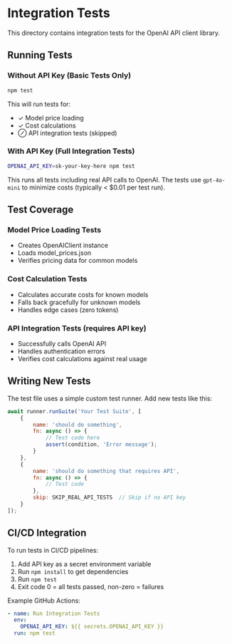 # Integration Tests

This directory contains integration tests for the OpenAI API client library.

## Running Tests

### Without API Key (Basic Tests Only)

```bash
npm test
```

This will run tests for:
- ✓ Model price loading
- ✓ Cost calculations
- ⊘ API integration tests (skipped)

### With API Key (Full Integration Tests)

```bash
OPENAI_API_KEY=sk-your-key-here npm test
```

This runs all tests including real API calls to OpenAI. The tests use `gpt-4o-mini` to minimize costs (typically < $0.01 per test run).

## Test Coverage

### Model Price Loading Tests
- Creates OpenAIClient instance
- Loads model_prices.json
- Verifies pricing data for common models

### Cost Calculation Tests
- Calculates accurate costs for known models
- Falls back gracefully for unknown models
- Handles edge cases (zero tokens)

### API Integration Tests (requires API key)
- Successfully calls OpenAI API
- Handles authentication errors
- Verifies cost calculations against real usage

## Writing New Tests

The test file uses a simple custom test runner. Add new tests like this:

```javascript
await runner.runSuite('Your Test Suite', [
    {
        name: 'should do something',
        fn: async () => {
            // Test code here
            assert(condition, 'Error message');
        }
    },
    {
        name: 'should do something that requires API',
        fn: async () => {
            // Test code
        },
        skip: SKIP_REAL_API_TESTS  // Skip if no API key
    }
]);
```

## CI/CD Integration

To run tests in CI/CD pipelines:

1. Add API key as a secret environment variable
2. Run `npm install` to get dependencies
3. Run `npm test` 
4. Exit code 0 = all tests passed, non-zero = failures

Example GitHub Actions:
```yaml
- name: Run Integration Tests
  env:
    OPENAI_API_KEY: ${{ secrets.OPENAI_API_KEY }}
  run: npm test
```
